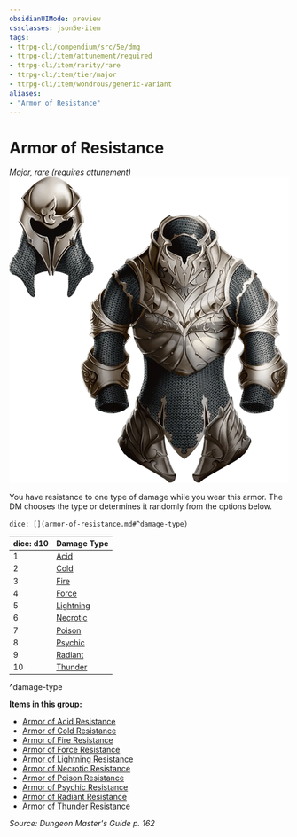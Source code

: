 ```yaml
---
obsidianUIMode: preview
cssclasses: json5e-item
tags:
- ttrpg-cli/compendium/src/5e/dmg
- ttrpg-cli/item/attunement/required
- ttrpg-cli/item/rarity/rare
- ttrpg-cli/item/tier/major
- ttrpg-cli/item/wondrous/generic-variant
aliases: 
- "Armor of Resistance"
---
```

# Armor of Resistance
*Major, rare (requires attunement)*  
![](/CLI/items/img/armor-of-resistance.webp#right)


You have resistance to one type of damage while you wear this armor. The DM chooses the type or determines it randomly from the options below.

`dice: [](armor-of-resistance.md#^damage-type)`

| dice: d10 | Damage Type |
|-----------|-------------|
| 1 | [Acid](/CLI/items/armor-of-acid-resistance.md) |
| 2 | [Cold](/CLI/items/armor-of-cold-resistance.md) |
| 3 | [Fire](/CLI/items/armor-of-fire-resistance.md) |
| 4 | [Force](/CLI/items/armor-of-force-resistance.md) |
| 5 | [Lightning](/CLI/items/armor-of-lightning-resistance.md) |
| 6 | [Necrotic](/CLI/items/armor-of-necrotic-resistance.md) |
| 7 | [Poison](/CLI/items/armor-of-poison-resistance.md) |
| 8 | [Psychic](/CLI/items/armor-of-psychic-resistance.md) |
| 9 | [Radiant](/CLI/items/armor-of-radiant-resistance.md) |
| 10 | [Thunder](/CLI/items/armor-of-thunder-resistance.md) |
^damage-type

**Items in this group:**

- [Armor of Acid Resistance](/CLI/items/armor-of-acid-resistance.md)
- [Armor of Cold Resistance](/CLI/items/armor-of-cold-resistance.md)
- [Armor of Fire Resistance](/CLI/items/armor-of-fire-resistance.md)
- [Armor of Force Resistance](/CLI/items/armor-of-force-resistance.md)
- [Armor of Lightning Resistance](/CLI/items/armor-of-lightning-resistance.md)
- [Armor of Necrotic Resistance](/CLI/items/armor-of-necrotic-resistance.md)
- [Armor of Poison Resistance](/CLI/items/armor-of-poison-resistance.md)
- [Armor of Psychic Resistance](/CLI/items/armor-of-psychic-resistance.md)
- [Armor of Radiant Resistance](/CLI/items/armor-of-radiant-resistance.md)
- [Armor of Thunder Resistance](/CLI/items/armor-of-thunder-resistance.md)

*Source: Dungeon Master's Guide p. 162*